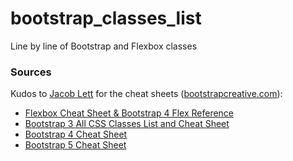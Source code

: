# bootstrap_classes_list

Line by line of Bootstrap and Flexbox classes

### Sources

Kudos to [Jacob Lett](https://github.com/JacobLett) for the cheat sheets ([bootstrapcreative.com](https://bootstrapcreative.com)):

* [Flexbox Cheat Sheet & Bootstrap 4 Flex Reference](https://bootstrapcreative.com/resources/flexbox-cheat-sheet/)
* [Bootstrap 3 All CSS Classes List and Cheat Sheet](https://bootstrapcreative.com/resources/bootstrap-3-css-classes-index/)
* [Bootstrap 4 Cheat Sheet](https://bootstrapcreative.com/resources/bootstrap-4-css-classes-index/)
* [Bootstrap 5 Cheat Sheet](https://bootstrapcreative.com/resources/bootstrap-5-cheat-sheet-classes-index/)
